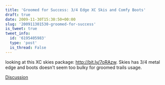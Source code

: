 ```yaml
---
title: 'Groomed for Success: 3/4 Edge XC Skis and Comfy Boots'
draft: true
date: 2009-11-30T15:30:50+00:00
slug: '200911301530-groomed-for-success'
is_tweet: true
tweet_info:
  id: '6195405983'
  type: 'post'
  is_thread: False
---
```




looking at this XC skies package: http://bit.ly/7oRAzw. Skies has 3/4 metal edge and boots doesn't seem too bulky for groomed trails usage.

[Discussion](https://x.com/sytelus/status/6195405983)
